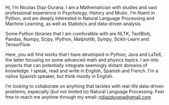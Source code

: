Hi, I’m Nicolas Diaz-Durana. I am a Mathematician with studies and vast professional experience in Psychology, History and Music. I’m fluent in Python, and am deeply interested in Natural Language Processing and Machine Learning, as well as Statistics and data-driven analysis. 

Some Python libraries that I am comforatble with are NLTK, TextBlob, Pandas, Numpy, Scipy, IPython, Matplotlib, Sympy, Scikit-Learn and TensorFlow. 

Here, you will find works that I have developed in Python, Java and LaTeX, the latter focusing on some advanced math and physics topícs. I am into projects that can potentially integrate seemingly distant domains of knowledge. I speak, read and write in English, Spanish and French. I'm a native Spanish speaker, but think mostly in English.

I’m looking to collaborate on anything that tackles with real-life data-driven problems, especially (but not limited to) Natural Language Processing.
Feel free to reach me anytime through my email: ndiazdurana@gmail.com

<!---
nykolai-d/nykolai-d is a ✨ special ✨ repository because its `README.md` (this file) appears on your GitHub profile.
You can click the Preview link to take a look at your changes.
--->
